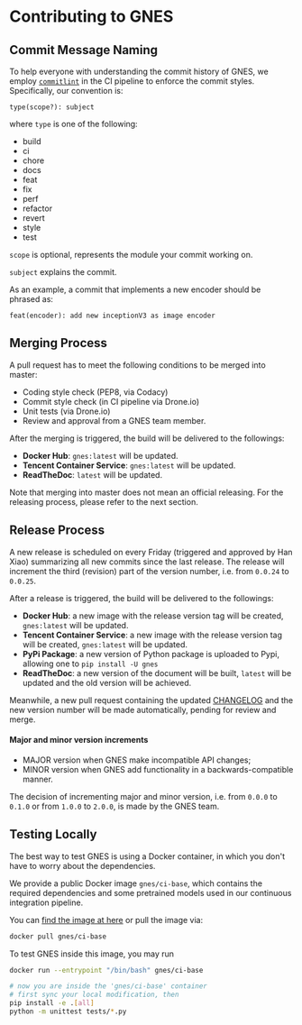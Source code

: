 # Contributing to GNES

## Commit Message Naming

To help everyone with understanding the commit history of GNES, we employ [`commitlint`](https://commitlint.js.org/#/) in the CI pipeline to enforce the commit styles. Specifically, our convention is:

```text
type(scope?): subject
```

where `type` is one of the following:

- build
- ci
- chore
- docs
- feat
- fix
- perf
- refactor
- revert
- style
- test

`scope` is optional, represents the module your commit working on.

`subject` explains the commit.

As an example, a commit that implements a new encoder should be phrased as:
```text
feat(encoder): add new inceptionV3 as image encoder
``` 

## Merging Process

A pull request has to meet the following conditions to be merged into master:

- Coding style check (PEP8, via Codacy)
- Commit style check (in CI pipeline via Drone.io)
- Unit tests (via Drone.io)
- Review and approval from a GNES team member.

After the merging is triggered, the build will be delivered to the followings:

- **Docker Hub**: `gnes:latest` will be updated.
- **Tencent Container Service**: `gnes:latest` will be updated.
- **ReadTheDoc**: `latest` will be updated.

Note that merging into master does not mean an official releasing. For the releasing process, please refer to the next section.

## Release Process

A new release is scheduled on every Friday (triggered and approved by Han Xiao) summarizing all new commits since the last release. The release will increment the third (revision) part of the version number, i.e. from `0.0.24` to `0.0.25`.

After a release is triggered, the build will be delivered to the followings:

- **Docker Hub**: a new image with the release version tag will be created, `gnes:latest` will be updated.
- **Tencent Container Service**: a new image with the release version tag will be created, `gnes:latest` will be updated.
- **PyPi Package**: a new version of Python package is uploaded to Pypi, allowing one to `pip install -U gnes` 
- **ReadTheDoc**: a new version of the document will be built, `latest` will be updated and the old version will be achieved.

Meanwhile, a new pull request containing the updated [CHANGELOG](./CHANGELOG.md) and the new version number will be made automatically, pending for review and merge.

#### Major and minor version increments

- MAJOR version when GNES make incompatible API changes;
- MINOR version when GNES add functionality in a backwards-compatible manner.

The decision of incrementing major and minor version, i.e. from `0.0.0` to `0.1.0` or from `1.0.0` to `2.0.0`, is made by the GNES team.

## Testing Locally

The best way to test GNES is using a Docker container, in which you don't have to worry about the dependencies.

We provide a public Docker image `gnes/ci-base`, which contains the required dependencies and some pretrained models used in our continuous integration pipeline.

You can [find the image at here](https://cloud.docker.com/u/gnes/repository/docker/gnes/ci-base) or pull the image via:
```bash
docker pull gnes/ci-base
```

To test GNES inside this image, you may run

```bash
docker run --entrypoint "/bin/bash" gnes/ci-base

# now you are inside the 'gnes/ci-base' container
# first sync your local modification, then
pip install -e .[all]
python -m unittest tests/*.py
``` 